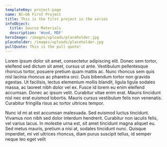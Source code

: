 ```yaml
---
templateKey: project-page
name: BC–OA First Project
title: This is the first project in the series
infoObject:
  title: Source Materials
  description: 'Wood, MDF'
heroImage: /images/uploads/placeholder.jpg
placeholder: /images/uploads/placeholder.jpg
pullQuote: This is the pull quote!
---
```


Lorem ipsum dolor sit amet, consectetur adipiscing elit. Donec sem tortor,
eleifend sed dictum sit amet, cursus ut ante. Vestibulum pellentesque rhoncus
tortor, posuere pretium quam mattis ac. Nunc rhoncus sem quis nisl lacinia
rhoncus ac pharetra orci. Duis bibendum tortor non gravida egestas. Ut
facilisis, lectus elementum mollis blandit, ligula ligula sodales massa, ac
laoreet nibh dolor vel ex. Fusce id lorem eu enim eleifend accumsan. Donec ac
ipsum velit. Curabitur vitae enim erat. Mauris tincidunt nisl nec erat euismod
lobortis. Mauris cursus vestibulum felis non venenatis. Curabitur fringilla
risus ac tortor ultrices tempor.

Nunc id mi at est accumsan malesuada. Sed euismod luctus tincidunt. Vivamus
non nibh sed dolor interdum hendrerit. Curabitur non iaculis felis, vel varius
lacus. In molestie urna est, sit amet tincidunt magna aliquet eu. Sed metus
mauris, pretium a nisi at, sodales tincidunt nunc. Quisque imperdiet, mi vel
ultrices rhoncus, diam purus suscipit tellus, id semper neque leo eget velit
